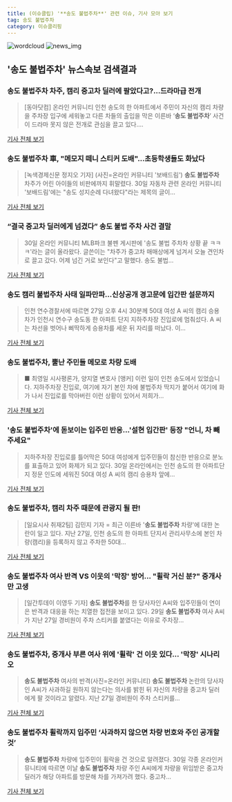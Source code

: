 ```yaml
---
title: (이슈클립) '**송도 불법주차**' 관련 이슈, 기사 모아 보기
tag: 송도 불법주차
category: 이슈클리핑
---
```

![wordcloud](https://s3.ap-northeast-2.amazonaws.com/lyrics101-wordcloud/2018-08-30-1535617555.png)
![news_img](https://user-images.githubusercontent.com/42597476/44507050-1206f400-a6e4-11e8-8d98-7ffbfebb353f.png)
## **'**송도 불법주차**'** 뉴스속보 검색결과
### **송도 불법주차** 차주, 캠리 중고차 딜러에 팔았다고?…드라마급 전개

>[동아닷컴] 온라인 커뮤니티 인천 송도의 한 아파트에서 주민이 자신의 캠리 차량을 주차장 입구에 세워놓고 다른 차들의 출입을 막은 이른바 ‘**송도 불법주차**’ 사건이 드라마 못지 않은 전개로 관심을 끌고 있다....

<a href="http://news.donga.com/3/all/20180830/91751559/2" target="_blank">기사 전체 보기</a>

### **송도 불법주차** 車, "메모지 떼니 스티커 도배"…초등학생들도 화났다

>[녹색경제신문 정지오 기자] (사진=온라인 커뮤니티 '보배드림') **송도 불법주차** 차주가 어린 아이들의 비판에까지 휘말렸다. 30일 자동차 관련 온라인 커뮤니티 '보배드림'에는 "송도 성지순례 다녀왔다"라는 제목의 글이...

<a href="http://www.greened.kr/news/articleView.html?idxno=73634" target="_blank">기사 전체 보기</a>

### “결국 중고차 딜러에게 넘겼다” 송도 불법 주차 사건 결말

>30일 온라인 커뮤니티 MLB파크 불펜 게시판에 '송도 불법 주차차 상황 끝 ㅋㅋㅋ'라는 글이 올라왔다. 글쓴이는 "차주가 중고차 매매상에게 넘겨서 오늘 견인차로 끌고 갔다. 어제 넘긴 거로 보인다"고 말했다. 송도 불법...

<a href="http://www.wikitree.co.kr/main/news_view.php?id=365782" target="_blank">기사 전체 보기</a>

### 송도 캠리 불법주차 사태 일파만파...신상공개 경고문에 입간판 설문까지

>인천 연수경찰서에 따르면 27일 오후 4시 30분께 50대 여성 A 씨의 캠리 승용차가 인천시 연수구 송도동 한 아파트 단지 지하주차장 진입로에 멈춰섰다. A 씨는 차선을 벗어나 삐딱하게 승용차를 세운 뒤 자리를 떠났다. 이...

<a href="http://www.kookje.co.kr/news2011/asp/newsbody.asp?code=0300&key=20180830.99099014097" target="_blank">기사 전체 보기</a>

### **송도 불법주차**, 뿔난 주민들 메모로 차량 도배

>■ 최영일 시사평론가, 양지열 변호사 [앵커] 이런 일이 인천 송도에서 있었습니다. 지하주차장 진입로, 여기에 자기 본인 차에 불법주차 딱지가 붙어서 여기에 화가 나서 진입로를 막아버린 이런 상황이 있어서 저희가...

<a href="http://www.ytn.co.kr/_ln/0103_201808301319112431" target="_blank">기사 전체 보기</a>

### '**송도 불법주차**'에 돋보이는 입주민 반응…'설현 입간판' 등장 "언니, 차 빼주세요"

>지하주차장 진입로를 틀어막은 50대 여성에게 입주민들이 참신한 반응으로 분노를 표출하고 있어 화제가 되고 있다. 30일 온라인에서는 인천 송도의 한 아파트단지 정문 인도에 세워진 50대 여성 A 씨의 캠리 승용차 앞에...

<a href="http://www.etoday.co.kr/news/section/newsview.php?idxno=1657993" target="_blank">기사 전체 보기</a>

### **송도 불법주차**, 캠리 차주 때문에 관광지 될 판!

>[일요시사 취재2팀]  김민지 기자 = 최근 이른바 '**송도 불법주차** 차량'에 대한 논란이 일고 있다. 지난 27일, 인천 송도의 한 아파트 단지서 관리사무소에 본인 차량(캠리)을 등록하지 않고 주차한 50대...

<a href="http://www.ilyosisa.co.kr/news/articleView.html?idxno=151307" target="_blank">기사 전체 보기</a>

### **송도 불법주차** 여사 반격 VS 이웃의 '막장' 방어… "휠락 거신 분?" 중개사만 고생

>[일간투데이 이영두 기자] **송도 불법주차**를 한 당사자인 A씨와 입주민들이 연이은 반격과 대응을 하는 치열한 접전을 보이고 있다. 29일 **송도 불법주차** 여사 A씨가 지난 27일 경비원이 주차 스티커를 붙였다는 이유로 주차장...

<a href="http://www.dtoday.co.kr/news/articleView.html?idxno=276913" target="_blank">기사 전체 보기</a>

### **송도 불법주차**, 중개사 부른 여사 위에 '휠락' 건 이웃 있다… '막장' 시나리오

>**송도 불법주차** 여사의 반격(사진=온라인 커뮤니티) **송도 불법주차** 논란의 당사자인 A씨가 사과하길 원하지 않는다는 의사를 밝힌 뒤 자신의 차량을 중고차 딜러에게 팔 것이라고 알렸다. 지난 27일 경비원이 주차 스티커를...

<a href="http://www.gnmaeil.com/news/articleView.html?idxno=381460" target="_blank">기사 전체 보기</a>

### **송도 불법주차** 휠락까지 입주민 ‘사과하지 않으면 차량 번호와 주인 공개할 것’

>**송도 불법주차** 차량에 입주민이 휠락을 건 것으로 알려졌다. 30일 각종 온라인커뮤니티에 따르면 이날 **송도 불법주차** 차량 주인 A씨에게 차량을 위임받은 중고차 딜러가 해당 아파트를 방문해 차를 가져가려 했다. 중고차...

<a href="http://news.mtn.co.kr/newscenter/news_viewer.mtn?gidx=2018083016332023866" target="_blank">기사 전체 보기</a>


